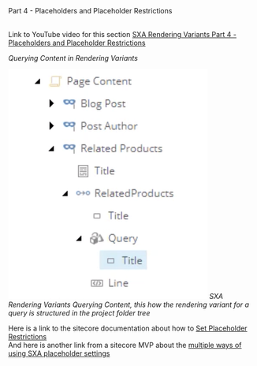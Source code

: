<summary>Part 4 - Placeholders and Placeholder Restrictions</summary>
<br />  

Link to YouTube video for this section [SXA Rendering Variants Part 4 - Placeholders and Placeholder Restrictions](https://youtu.be/deeYre6u9_E)

*Querying Content in Rendering Variants*

![alt text](assets/images/sxa-rendering-variants/SXA-Rendering-Variants-Querying-Content-Query-Structure.png "SXA Rendering Variants Querying Content, this how the rendering variant for a query is structured in the project folder tree")
*SXA Rendering Variants Querying Content, this how the rendering variant for a query is structured in the project folder tree*

Here is a link to the sitecore documentation about how to [Set Placeholder Restrictions](https://doc.sitecore.com/developers/sxa/17/sitecore-experience-accelerator/en/set-placeholder-restrictions.html)  
And here is another link from a sitecore MVP about the [multiple ways of using SXA placeholder settings](https://www.linkedin.com/pulse/sitecore-tip-22-multiple-ways-using-sxa-placeholder-emmerzaal/)